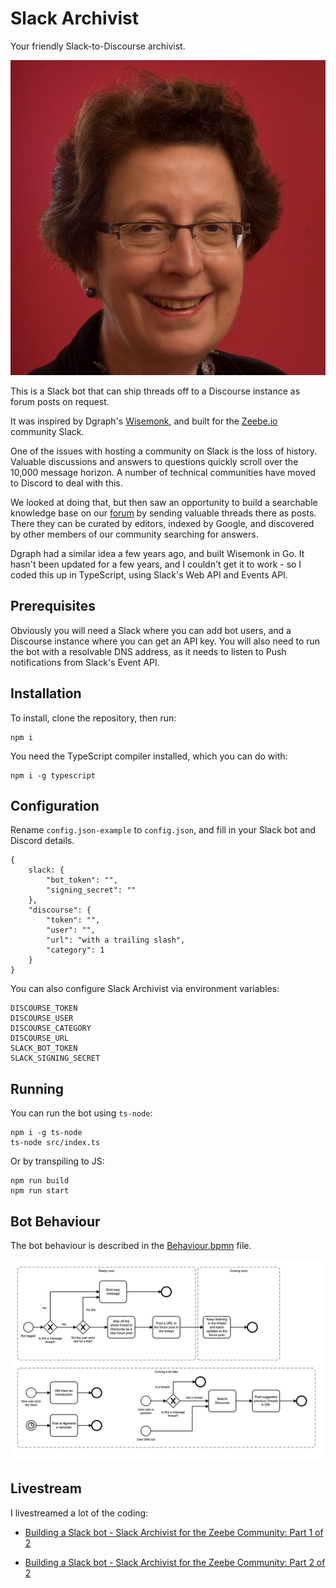 # Slack Archivist

Your friendly Slack-to-Discourse archivist.

![](img/Dianne_Macaskill.jpg)

This is a Slack bot that can ship threads off to a Discourse instance as forum posts on request.

It was inspired by Dgraph's [Wisemonk](https://github.com/dgraph-io/wisemonk), and built for the [Zeebe.io](https://zeebe.io) community Slack.

One of the issues with hosting a community on Slack is the loss of history. Valuable discussions and answers to questions quickly scroll over the 10,000 message horizon. A number of technical communities have moved to Discord to deal with this.

We looked at doing that, but then saw an opportunity to build a searchable knowledge base on our [forum](https://forum.zeebe.io) by sending valuable threads there as posts. There they can be curated by editors, indexed by Google, and discovered by other members of our community searching for answers.

Dgraph had a similar idea a few years ago, and built Wisemonk in Go. It hasn't been updated for a few years, and I couldn't get it to work - so I coded this up in TypeScript, using Slack's Web API and Events API.

## Prerequisites

Obviously you will need a Slack where you can add bot users, and a Discourse instance where you can get an API key. You will also need to run the bot with a resolvable DNS address, as it needs to listen to Push notifications from Slack's Event API.

## Installation

To install, clone the repository, then run: 

```
npm i
```

You need the TypeScript compiler installed, which you can do with: 

```
npm i -g typescript
```

## Configuration

Rename `config.json-example` to `config.json`, and fill in your Slack bot and Discord details.

```
{
    slack: {
        "bot_token": "",
        "signing_secret": ""
    },
    "discourse": {
        "token": "",
        "user": "",
        "url": "with a trailing slash",
        "category": 1
    }
}
```

You can also configure Slack Archivist via environment variables:

```
DISCOURSE_TOKEN
DISCOURSE_USER
DISCOURSE_CATEGORY
DISCOURSE_URL
SLACK_BOT_TOKEN
SLACK_SIGNING_SECRET
```

## Running

You can run the bot using `ts-node`: 

```
npm i -g ts-node
ts-node src/index.ts
```

Or by transpiling to JS:

```
npm run build
npm run start
```

## Bot Behaviour

The bot behaviour is described in the [Behaviour.bpmn](Behaviour.bpmn) file.

![](img/Behaviour.png)

## Livestream 

I livestreamed a lot of the coding:

* [Building a Slack bot - Slack Archivist for the Zeebe Community: Part 1 of 2](https://youtu.be/v5CkZb-xlBc)

* [Building a Slack bot - Slack Archivist for the Zeebe Community: Part 2 of 2](https://youtu.be/n3zDiqRgW0o)
